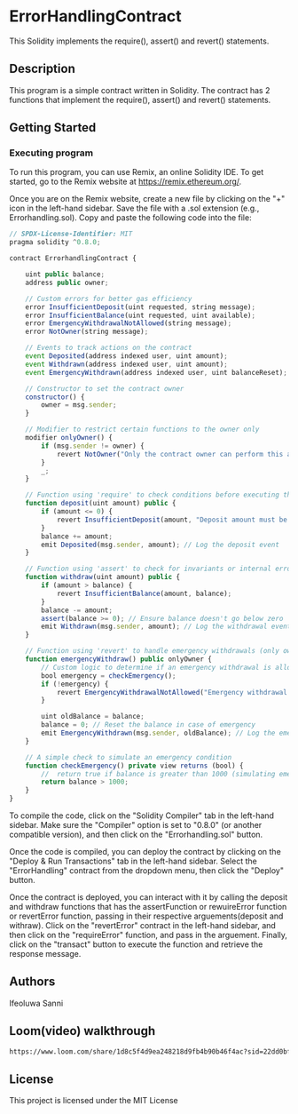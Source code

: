 # ErrorHandlingContract

This Solidity implements the require(), assert() and revert() statements.

## Description

This program is a simple contract written in Solidity. The contract has 2 functions that implement the require(), assert() and revert() statements.

## Getting Started

### Executing program

To run this program, you can use Remix, an online Solidity IDE. To get started, go to the Remix website at https://remix.ethereum.org/.

Once you are on the Remix website, create a new file by clicking on the "+" icon in the left-hand sidebar. Save the file with a .sol extension (e.g., Errorhandling.sol). Copy and paste the following code into the file:

```javascript
// SPDX-License-Identifier: MIT
pragma solidity ^0.8.0;

contract ErrorhandlingContract {

    uint public balance;
    address public owner;

    // Custom errors for better gas efficiency
    error InsufficientDeposit(uint requested, string message);
    error InsufficientBalance(uint requested, uint available);
    error EmergencyWithdrawalNotAllowed(string message);
    error NotOwner(string message);

    // Events to track actions on the contract
    event Deposited(address indexed user, uint amount);
    event Withdrawn(address indexed user, uint amount);
    event EmergencyWithdrawn(address indexed user, uint balanceReset);

    // Constructor to set the contract owner
    constructor() {
        owner = msg.sender;
    }

    // Modifier to restrict certain functions to the owner only
    modifier onlyOwner() {
        if (msg.sender != owner) {
            revert NotOwner("Only the contract owner can perform this action");
        }
        _;
    }

    // Function using 'require' to check conditions before executing the logic
    function deposit(uint amount) public {
        if (amount <= 0) {
            revert InsufficientDeposit(amount, "Deposit amount must be greater than zero");
        }
        balance += amount;
        emit Deposited(msg.sender, amount); // Log the deposit event
    }

    // Function using 'assert' to check for invariants or internal errors
    function withdraw(uint amount) public {
        if (amount > balance) {
            revert InsufficientBalance(amount, balance);
        }
        balance -= amount;
        assert(balance >= 0); // Ensure balance doesn't go below zero
        emit Withdrawn(msg.sender, amount); // Log the withdrawal event
    }

    // Function using 'revert' to handle emergency withdrawals (only owner)
    function emergencyWithdraw() public onlyOwner {
        // Custom logic to determine if an emergency withdrawal is allowed
        bool emergency = checkEmergency();
        if (!emergency) {
            revert EmergencyWithdrawalNotAllowed("Emergency withdrawal is not allowed");
        }

        uint oldBalance = balance;
        balance = 0; // Reset the balance in case of emergency
        emit EmergencyWithdrawn(msg.sender, oldBalance); // Log the emergency withdrawal event
    }

    // A simple check to simulate an emergency condition
    function checkEmergency() private view returns (bool) {
        //  return true if balance is greater than 1000 (simulating emergency)
        return balance > 1000;
    }
}


```

To compile the code, click on the "Solidity Compiler" tab in the left-hand sidebar. Make sure the "Compiler" option is set to "0.8.0" (or another compatible version), and then click on the "Errorhandling.sol" button.

Once the code is compiled, you can deploy the contract by clicking on the "Deploy & Run Transactions" tab in the left-hand sidebar. Select the "ErrorHandling" contract from the dropdown menu, then click the "Deploy" button.

Once the contract is deployed, you can interact with it by calling the deposit and withdraw functions that has the assertFunction or rewuireError function or revertError function, passing in their respective arguements(deposit and withraw). Click on the "revertError" contract in the left-hand sidebar, and then click on the "requireError" function, and pass in the arguement. Finally, click on the "transact" button to execute the function and retrieve the response message.

## Authors
Ifeoluwa Sanni

## Loom(video) walkthrough
```bash
https://www.loom.com/share/1d8c5f4d9ea248218d9fb4b90b46f4ac?sid=22dd0bfb-a8c9-450d-b987-defffb06b7d0
```
## License

This project is licensed under the MIT License
